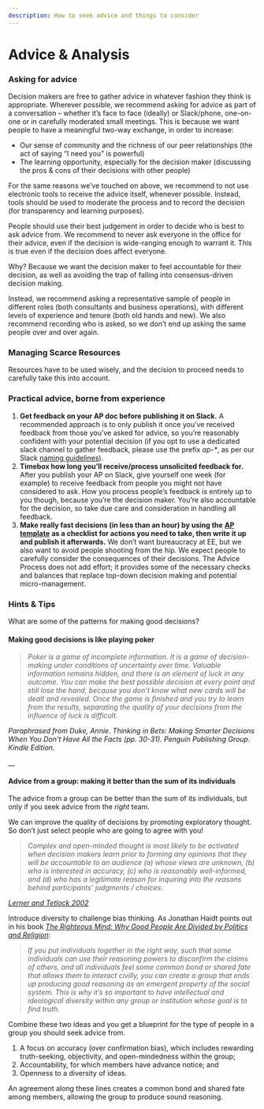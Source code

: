 ```yaml
---
description: How to seek advice and things to consider
---
```


# Advice & Analysis

### Asking for advice

Decision makers are free to gather advice in whatever fashion they think is appropriate.  Wherever possible, we recommend asking for advice as part of a conversation – whether it’s face to face \(ideally\) or Slack/phone, one-on-one or in carefully moderated small meetings. This is because we want people to have a meaningful two-way exchange, in order to increase:

* Our sense of community and the richness of our peer relationships \(the act of saying “I need you” is powerful\)
* The learning opportunity, especially for the decision maker \(discussing the pros & cons of their decisions with other people\) 

For the same reasons we’ve touched on above, we recommend to not use electronic tools to receive the advice itself, whenever possible. Instead, tools should be used to moderate the process and to record the decision \(for transparency and learning purposes\).

People should use their best judgement in order to decide who is best to ask advice from. We recommend to never ask everyone in the office for their advice, even if the decision is wide-ranging enough to warrant it. This is true even if the decision does affect everyone.

Why? Because we want the decision maker to feel accountable for their decision, as well as avoiding the trap of falling into consensus-driven decision making.

Instead, we recommend asking a representative sample of people in different roles \(both consultants and business operations\), with different levels of experience and tenure \(both old hands and new\). We also recommend recording who is asked, so we don’t end up asking the same people over and over again.

### Managing Scarce Resources

Resources have to be used wisely, and the decision to proceed needs to carefully take this into account.

### Practical advice, borne from experience

1. **Get feedback on your AP doc before publishing it on Slack.** A recommended approach is to only publish it once you’ve received feedback from those you’ve asked for advice, so you’re reasonably confident with your potential decision \(if you opt to use a dedicated slack channel to gather feedback, please use the prefix _ap-\*_, as per our Slack [naming guidelines](https://docs.google.com/document/d/1hdnf_em4e7h8qIi-ye0_8djwulHuSUerIxjthh1JtpE/edit)\).
2. **Timebox how long you’ll receive/process unsolicited feedback for.** After you publish your AP on Slack, give yourself one week \(for example\) to receive feedback from people you might not have considered to ask. How you process people’s feedback is entirely up to you though, because you’re the decision maker. You’re also accountable for the decision, so take due care and consideration in handling all feedback.
3. **Make really fast decisions \(in less than an hour\) by using the** [**AP template**](https://docs.google.com/document/d/1j9wXFM8-UGIYMdaHACBvs-FYLXJSwxjEgAmHtMU89lw/edit) **as a checklist for actions you need to take, then write it up and publish it afterwards.** We don’t want bureaucracy at EE, but we also want to avoid people shooting from the hip. We expect people to carefully consider the consequences of their decisions. The Advice Process does not add effort; it provides some of the necessary checks and balances that replace top-down decision making and potential micro-management.

### Hints & Tips

What are some of the patterns for making good decisions?

#### Making good decisions is like playing poker

> _Poker is a game of incomplete information. It is a game of decision-making under conditions of uncertainty over time. Valuable information remains hidden, and there is an element of luck in any outcome. You can make the best possible decision at every point and still lose the hand, because you don’t know what new cards will be dealt and revealed. Once the game is finished and you try to learn from the results, separating the quality of your decisions from the influence of luck is difficult._

_Paraphrased from Duke, Annie. Thinking in Bets: Making Smarter Decisions When You Don't Have All the Facts \(pp. 30-31\). Penguin Publishing Group. Kindle Edition._

\_\_

#### Advice from a group: making it better than the sum of its individuals

The advice from a group can be better than the sum of its individuals, but only if you seek advice from the _right_ team.

We can improve the quality of decisions by promoting exploratory thought. So don’t just select people who are going to agree with you!

> _Complex and open-minded thought is most likely to be activated when decision makers learn prior to forming any opinions that they will be accountable to an audience \(a\) whose views are unknown, \(b\) who is interested in accuracy, \(c\) who is reasonably well-informed, and \(d\) who has a legitimate reason for inquiring into the reasons behind participants’ judgments / choices._

[_Lerner and Tetlock 2002_](https://pdfs.semanticscholar.org/1e30/cd74414cbe0f24e03cf10362fc4b7372e885.pdf)

Introduce diversity to challenge bias thinking. As Jonathan Haidt points out in his book [_The Righteous Mind: Why Good People Are Divided by Politics and Religion_](https://en.wikipedia.org/wiki/The_Righteous_Mind):

> _If you put individuals together in the right way, such that some individuals can use their reasoning powers to disconfirm the claims of others, and all individuals feel some common bond or shared fate that allows them to interact civilly, you can create a group that ends up producing good reasoning as an emergent property of the social system. This is why it’s so important to have intellectual and ideological diversity within any group or institution whose goal is to find truth._

Combine these two ideas and you get a blueprint for the type of people in a group you should seek advice from.

1. A focus on accuracy \(over confirmation bias\), which includes rewarding truth-seeking, objectivity, and open-mindedness within the group;
2. Accountability, for which members have advance notice; and
3. Openness to a diversity of ideas.

An agreement along these lines creates a common bond and shared fate among members, allowing the group to produce sound reasoning.

